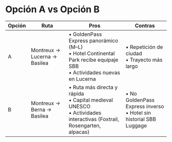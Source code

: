 # Opción A vs Opción B

| Opción | Ruta                             | Pros                                                                                 | Contras                                                   |
|--------|----------------------------------|--------------------------------------------------------------------------------------|-----------------------------------------------------------|
| A      | Montreux → Lucerna → Basilea     | • GoldenPass Express panorámico (M–L)<br>• Hotel Continental Park recibe equipaje SBB<br>• Actividades nuevas en Lucerna | • Repetición de ciudad<br>• Trayecto más largo           |
| B      | Montreux → Berna → Basilea       | • Ruta más directa y rápida<br>• Capital medieval UNESCO<br>• Actividades interactivas (Foxtrail, Rosengarten, alpacas) | • No GoldenPass Express inverso<br>• Hotel sin historial SBB Luggage |
